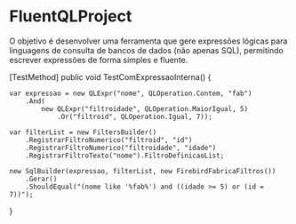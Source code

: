 # FluentQLProject
O objetivo é desenvolver uma ferramenta que gere expressões lógicas para linguagens de consulta de bancos de dados (não apenas SQL), permitindo escrever expressões de forma simples e fluente.


[TestMethod]
public void TestComExpressaoInterna() {

    var expressao = new QLExpr("nome", QLOperation.Contem, "fab")
        .And(
            new QLExpr("filtroidade", QLOperation.MaiorIgual, 5)
                .Or("filtroid", QLOperation.Igual, 7));

    var filterList = new FiltersBuilder()
        .RegistrarFiltroNumerico("filtroid", "id")
        .RegistrarFiltroNumerico("filtroidade", "idade")
        .RegistrarFiltroTexto("nome").FiltroDefinicaoList;

    new SqlBuilder(expressao, filterList, new FirebirdFabricaFiltros())
        .Gerar()
        .ShouldEqual("(nome like '%fab%') and ((idade >= 5) or (id = 7))");

}
